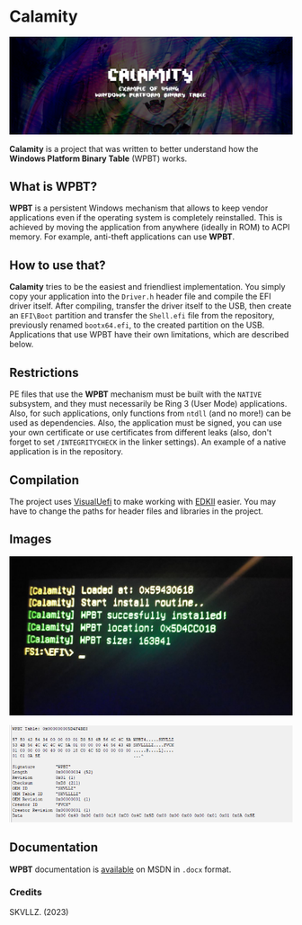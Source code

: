 # Calamity
![header](Images/header.png)

**Calamity** is a project that was written to better understand how the **Windows Platform Binary Table** (WPBT) works.

## What is WPBT?
**WPBT** is a persistent Windows mechanism that allows to keep vendor applications even if the operating system is completely reinstalled. This is achieved by moving the application from anywhere (ideally in ROM) to ACPI memory. For example, anti-theft applications can use **WPBT**.

## How to use that?
**Calamity** tries to be the easiest and friendliest implementation. You simply copy your application into the `Driver.h` header file and compile the EFI driver itself. After compiling, transfer the driver itself to the USB, then create an `EFI\Boot` partition and transfer the `Shell.efi` file from the repository, previously renamed `bootx64.efi`, to the created partition on the USB. Applications that use WPBT have their own limitations, which are described below.

## Restrictions
PE files that use the **WPBT** mechanism must be built with the `NATIVE` subsystem, and they must necessarily be Ring 3 (User Mode) applications. Also, for such applications, only functions from `ntdll` (and no more!) can be used as dependencies. Also, the application must be signed, you can use your own certificate or use certificates from different leaks (also, don't forget to set `/INTEGRITYCHECK` in the linker settings). An example of a native application is in the repository.

## Compilation
The project uses [VisualUefi](https://github.com/ionescu007/VisualUefi) to make working with [EDKII](https://github.com/tianocore/edk2) easier. You may have to change the paths for header files and libraries in the project.

## Images

![WPBT](Images/wpbt.jpg)

![ACPI](Images/acpi_table.png)

## Documentation
**WPBT** documentation is [available](https://download.microsoft.com/download/8/a/2/8a2fb72d-9b96-4e2d-a559-4a27cf905a80/windows-platform-binary-table.docx) on MSDN in `.docx` format.

### Credits
SKVLLZ. (2023)
